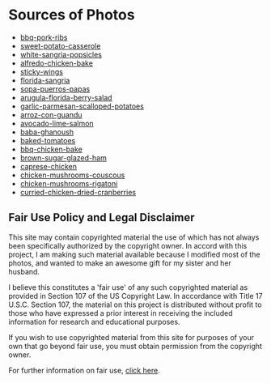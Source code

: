 # Sources of Photos

-  [bbq-pork-ribs](http://www.recipestation.com/wp-content/uploads/sites/736/2015/09/dreamstime_s_9613497.jpg)
-  [sweet-potato-casserole](https://search.chow.com/thumbnail/640/0/www.chowstatic.com/assets/recipe_photos/30197_sweet_potato_casserole.jpg)
-  [white-sangria-popsicles](http://www.bourbonandhoney.com/wp-content/uploads/2014/06/Mango-Lime-White-Sangria-Popsicles-BourbonAndHoney.com-1-e1403750594690.jpg)
-  [alfredo-chicken-bake](https://images-gmi-pmc.edge-generalmills.com/da38d508-e52d-4fb1-8754-8365821b591b.jpg)
-  [sticky-wings](http://lh3.ggpht.com/_OaYG005JPDs/THrXcAWINxI/AAAAAAAABxg/g1NeurAIrLk/s640/Asian%20Sticky%20Wings%20close.jpg)
-  [florida-sangria](https://lh3.googleusercontent.com/l03saKXbP2Q0ghBGKfajqxl-G-0G5NsAmH9D69IfRw93HdX1enLOxxl6defw4fV1tUh_JArtXvv9UHRy6oAYSwGwORfl7JMXwKQwoSTF=w800-l68)
-  [sopa-puerros-papas](http://images-gmi-pmc.edge-generalmills.com/9b91505a-6926-4486-8479-c264156f33a4.jpg)
-  [arugula-florida-berry-salad](https://i0.wp.com/d2w079qmvzh0vc.cloudfront.net/opportunities/790/blog_images/Florida_Arugula__Berry_and_Citrus_Salad_small.jpg?ssl=1)
-  [garlic-parmesan-scalloped-potatoes](https://www.chocolatemoosey.com/wp-content/uploads/2016/11/Garlic-Parmesan-Au-Gratin-Potatoes-photo-8542.jpg)
-  [arroz-con-guandu](https://c1.staticflickr.com/7/6058/6348039773_39ed02b654_b.jpg)
-  [avocado-lime-salmon](https://diyprojects.com/wp-content/uploads/2016/05/Avocado-Lime-Salmon.jpg)
- [baba-ghanoush](http://toriavey.com/images/2011/06/Baba-Ghanoush-9-640x408.jpg)
- [baked-tomatoes](https://paleoleap.com/pictures/j-paleo/roasted-tomatoes/roasted-tomatoes-main.jpg)
- [bbq-chicken-bake](http://3.bp.blogspot.com/-_RYm1UddUbo/T7MT3SnGtfI/AAAAAAAADHI/a0eQODL2DFQ/s1600/DSC01402.JPG)
- [brown-sugar-glazed-ham](http://www.thecookingmom.com/wp-content/uploads/2013/03/Brown-Sugar-and-Mustard-Glazed-Ham-700x468.jpg)
- [caprese-chicken](https://www.the-girl-who-ate-everything.com/wp-content/uploads/blogger/-132OEZ2SkWo/UBS9tzkPI6I/AAAAAAAAJIs/y-at_c7bmeA/s1600/IMG_7782.JPG)
- [chicken-mushrooms-couscous](https://realfood.tesco.com/media/images/wild-mushroom-israeli-couscous-l-c9b26d25-62b0-41df-9eba-aae41a0f1163-0-1400x919.jpg)
- [chicken-mushrooms-rigatoni](https://search.chow.com/thumbnail/1280/800/www.chowstatic.com/assets/recipe_photos/30671_creamy_rigatoni_chicken_mushrooms.jpg)
- [curried-chicken-dried-cranberries](http://heatherchristo.com/wp-content/uploads/2015/10/Pumpkin-chicken-Curry-with-Cranberry-Coconut-Almond-Rice.jpg)

## Fair Use Policy and Legal Disclaimer

This site may contain copyrighted material the use of which has not always been
specifically authorized by the copyright owner. In accord with this project,
I am making such material available because I modified most of the photos, and
wanted to make an awesome gift for my sister and her husband.

I believe this constitutes a 'fair use' of any such copyrighted material as
provided in Section 107 of the US Copyright Law. In accordance with
Title 17 U.S.C. Section 107, the material on this project is distributed without
profit to those who have expressed a prior interest in receiving the included
information for research and educational purposes.

If you wish to use copyrighted material from this site for purposes of your own
that go beyond fair use, you must obtain permission from the copyright owner.

For further information on fair use, [click here](http://www4.law.cornell.edu/uscode/html/uscode17/usc_sec_17_00000107----000-.html).
